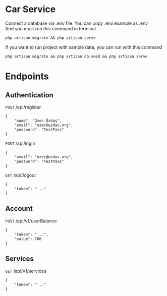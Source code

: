 # Car Service

Connect a database via .env file. You can copy .env.example as .env<br>
And you must run this command in terminal

    php artisan migrate && php artisan serve

If you want to run project with sample data, you can run with this command

    php artisan migrate && php artisan db:seed && php artisan serve

# Endpoints

## Authentication
`POST` /api/register

    {
        "name": "Özer Özdaş",
        "email": "ozer@ozdas.org",
        "password": "TestPass"
    }

`POST` /api/login

    {
        "email": "ozer@ozdas.org",
        "password": "TestPass"
    }

`GET` /api/logout

    {
        "token": "..."
    }

## Account
`POST` /api/v1/userBalance

    {
        "token": "...",
        "value": 700
    }

## Services
`GET` /api/v1/services

    {
        "token": "..."
    }
